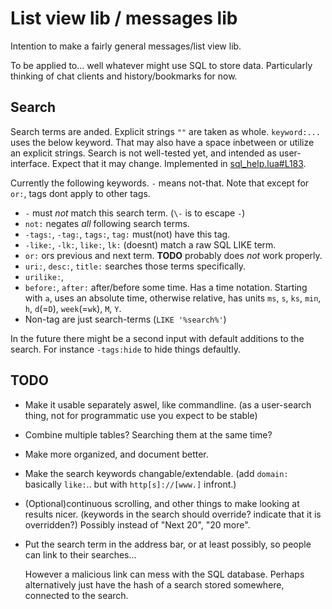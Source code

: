 # List view lib / messages lib

Intention to make a fairly general messages/list view lib.

To be applied to... well whatever might use SQL to store data.
Particularly thinking of chat clients and history/bookmarks for now.

## Search
Search terms are anded. Explicit strings `""` are taken as whole.
`keyword:...` uses the below keyword. That may also have a space inbetween
or utilize an explicit strings. Search is not well-tested yet, and intended
as user-interface. Expect that it may change. Implemented in
[sql_help.lua#L183](https://github.com/o-jasper/o-jasper-luakit-stuff/blob/master/listview/sql_help.lua#L183).

Currently the following keywords. `-` means not-that.
Note that except for `or:`, tags dont apply to other tags.

* `-` must *not* match this search term. (`\-` is to escape `-`)
* `not:` negates *all* following search terms.
* `-tags:`, `-tag:`, `tags:`, `tag:` must(not) have this tag.
* `-like:`, `-lk:`, `like:`, `lk:` (doesnt) match a raw SQL LIKE term.
* `or:` ors previous and next term. **TODO** probably does *not* work properly.
* `uri:`, `desc:`, `title:` searches those terms specifically.
* `urilike:`, 
* `before:`, `after:` after/before some time. Has a time notation. Starting
  with `a`, uses an absolute time, otherwise relative, has units `ms`, `s`, `ks`,
  `min`, `h`, `d`(=`D`), `week`(=`wk`), `M`, `Y`.
* Non-tag are just search-terms (`LIKE '%search%'`)

In the future there might be a second input with default additions to the
search. For instance `-tags:hide` to hide things defaultly.

## TODO

* Make it usable separately aswel, like commandline.
  (as a user-search thing, not for programmatic use you expect to be stable)

* Combine multiple tables? Searching them at the same time?

* Make more organized, and document better.

* Make the search keywords changable/extendable.
  (add `domain:` basically `like:`.. but with `http[s]://[www.]` infront.)

* (Optional)continuous scrolling, and other things to make looking at results
  nicer. (keywords in the search should override? indicate that it is overridden?)
  Possibly instead of "Next 20", "20 more".

* Put the search term in the address bar, or at least possibly, 
  so people can link to their searches...
  
  However a malicious link can mess with the SQL database. Perhaps alternatively
  just have the hash of a search stored somewhere, connected to the search.
